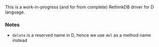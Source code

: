 This is a work-in-progress (and for from complete) RethinkDB driver for D language.

### Notes
* `delete` is a reserved name in D, hence we use `del` as a method name instead
